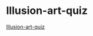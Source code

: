 # Illusion-art-quiz
[Illusion-art-quiz](https://stfmy1267.github.io/Illusion-art-quiz/question.html)